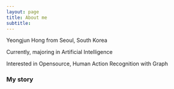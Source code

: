```yaml
---
layout: page
title: About me
subtitle: 
---
```

Yeongjun Hong
from Seoul, South Korea 

Currently, majoring in Artificial Intelligence

Interested in 
Opensource, Human Action Recognition with Graph 




### My story

